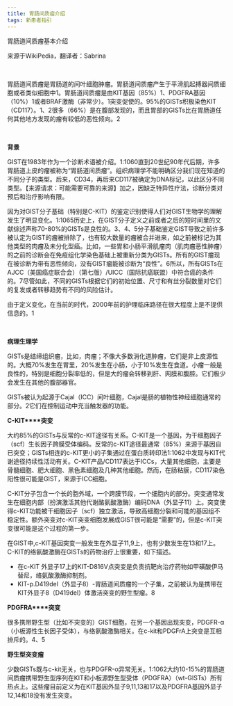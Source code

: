 ```yaml
---
title: 胃肠间质瘤介绍
tags: 新患者指引
---
```


胃肠道间质瘤基本介绍

来源于WikiPedia，翻译者：Sabrina

&nbsp;

胃肠道间质瘤是胃肠道的间叶细胞肿瘤。胃肠道间质瘤产生于平滑肌起搏器间质细胞或者类似细胞中1。胃肠道间质瘤是由KIT基因（85%）1、PDGFRA基因（10%）1或者BRAF激酶（非常少）。1突变促使的。95%的GISTs积极染色KIT（CD117）。1、2很多（66%）是在腹部发现的，而且胃部的GISTs比在胃肠道任何其他地方发现的瘤有较低的恶性倾向。2

&nbsp;

**背景**

GIST在1983年作为一个诊断术语被介绍。1:1060直到20世纪90年代后期，许多胃肠道上皮的瘤被称为“胃肠道间质瘤”。组织病理学不能明确区分我们现在知道的不同分子的类型。后来，CD34，再后来CD117被确定为DNA标记，以此区分不同类型。【来源请求：可能需要可靠的来源】加之，因缺乏特异性疗法，诊断分类对预后和治疗影响有限。

因为对GIST分子基础（特别是C-KIT）的鉴定识别使得人们对GIST生物学的理解发生了明显变化。1:1065历史上，在GIST分子定义之前或者之后的短时间里的文献综述声称70-80%的GISTs是良性的。3、4、5分子基础鉴定GIST导致之前许多被认定为GIST的瘤被排除了，也有较大数量的瘤被合并进来，如之前被标记为其他类型的肉瘤及未分化型癌。比如，一些胃和小肠平滑肌瘤肉（肌肉瘤恶性肿瘤）的之前的诊断会在免疫组化学染色基础上被重新分类为GISTs。所有的GIST瘤现在被诊断为带有恶性倾向，没有GIST瘤能被诊断为“良性”。6所以，所有GISTs在AJCC（美国癌症联合会）（第七版）/UICC（国际抗癌联盟）中符合癌的条件的。7尽管如此，不同的GISTs根据它们的初始位置、尺寸和有丝分裂数量对它们的复发或者转移趋势有不同的风险估计。

由于定义变化，在当前的时代，2000年前的护理临床路径在很大程度上是不提供信息的。1

&nbsp;

**病理生理学**

GISTs是结缔组织瘤，比如，肉瘤；不像大多数消化道肿瘤，它们是非上皮源性的。大概70%发生在胃里，20%发生在小肠，小于10%发生在食道。小瘤一般是良性的，特别是细胞分裂率低的，但是大的瘤会转移到肝、网膜和腹腔。它们极少会发生在其他的腹部器官。

GISTs被认为起源于Cajal（ICC）间叶细胞，Cajal是肠的植物性神经细胞通常的部分。2它们在控制运动中充当触发器的功能。

**C-KIT****突变**

大约85%的GISTs与反常的c-KIT途径有关系。C-KIT是一个基因，为干细胞因子（scf）生长因子跨膜受体编码。反常的c-KIT途径最通常（85%）来源于基因自已突变；GISTs相连的c-KIT更小的子集通过在蛋白质转印法1:1062中发现与KIT代谢途径持续性活动有关。C-KIT产品/CD117表达于ICCs，大量其他细胞，主要是骨髓细胞、肥大细胞、黑色素细胞及几种其他细胞。然而，在肠粘膜，CD117染色阳性很可能是GIST，来源于ICC细胞。

C-KIT分子包含一个长的胞外域，一个跨膜节段，一个细胞内的部分。突变通常发生在细胞内部（扮演激活其他代谢酪氨酸激酶）编码DNA（外显子11）上。突变使得c-KIT功能被干细胞因子（scf）独立激活，导致高细胞分裂和可能的基因组不稳定性。额外突变对c-KIT突变细胞发展成GIST很可能是“需要”的，但是c-KIT突变很可能是这个过程的第一步。

在GIST中,c-KIT基因突变一般发生在外显子11,9上，也有少数发生在13和17上。C-KIT的络氨酸激酶在GISTs的药物治疗上很重要，如下描述。

- 在c-KIT 外显子17上的KIT-D816V点突变是负责抗靶向治疗药物如甲磺酸伊马替尼，络氨酸激酶抑制剂。
- KIT-p.D419del（外显子8）-胃肠道间质瘤的一个子集，之前被认为是携带在KIT外显子8（D419del）体激活突变的野生型瘤。8

**PDGFRA****突变**

很多携带野生型（比如不突变的）GIST细胞，在另一个基因出现突变，PDGFR-α（小板源性生长因子受体），与络氨酸激酶相关。在c-kit和PDGFrA上突变是互相排斥的。4、5

**野生型突变瘤**

少数GISTs既与c-kit无关，也与PDGFR-α异常无关。1:1062大约10-15%的胃肠道间质瘤携带野生型序列在KIT和小板源野生型受体（PDGFRA）（wt-GISTs）所有热点上。这些瘤目前定义为在KIT基因外显子9,11,13和17以及PDGFRA基因外显子12,14和18没有发生突变。

